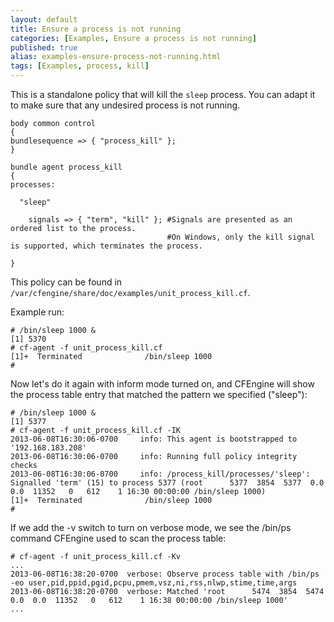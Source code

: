 ```yaml
---
layout: default
title: Ensure a process is not running
categories: [Examples, Ensure a process is not running]
published: true
alias: examples-ensure-process-not-running.html
tags: [Examples, process, kill]
---
```


This is a standalone policy that will kill the `sleep` process. You can adapt
it to make sure that any undesired process is not running.

```cf3
body common control
{
bundlesequence => { "process_kill" };
}

bundle agent process_kill
{
processes:

  "sleep"

    signals => { "term", "kill" }; #Signals are presented as an ordered list to the process.
                                   #On Windows, only the kill signal is supported, which terminates the process.

}
```

This policy can be found in `/var/cfengine/share/doc/examples/unit_process_kill.cf`.

Example run:

```
# /bin/sleep 1000 &
[1] 5370
# cf-agent -f unit_process_kill.cf
[1]+  Terminated              /bin/sleep 1000
#
```

Now let's do it again with inform mode turned on, and CFEngine will show the process table entry that matched the pattern we specified ("sleep"):

```
# /bin/sleep 1000 &
[1] 5377
# cf-agent -f unit_process_kill.cf -IK
2013-06-08T16:30:06-0700     info: This agent is bootstrapped to '192.168.183.208'
2013-06-08T16:30:06-0700     info: Running full policy integrity checks
2013-06-08T16:30:06-0700     info: /process_kill/processes/'sleep': Signalled 'term' (15) to process 5377 (root      5377  3854  5377  0.0  0.0  11352   0   612    1 16:30 00:00:00 /bin/sleep 1000)
[1]+  Terminated              /bin/sleep 1000
# 
```

If we add the -v switch to turn on verbose mode, we see the /bin/ps command CFEngine used to scan the process table:

```
# cf-agent -f unit_process_kill.cf -Kv
...
2013-06-08T16:38:20-0700  verbose: Observe process table with /bin/ps -eo user,pid,ppid,pgid,pcpu,pmem,vsz,ni,rss,nlwp,stime,time,args
2013-06-08T16:38:20-0700  verbose: Matched 'root      5474  3854  5474  0.0  0.0  11352   0   612    1 16:38 00:00:00 /bin/sleep 1000'
...
```
